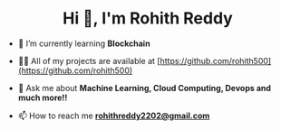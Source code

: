 <h1 align="center">Hi 👋, I'm Rohith Reddy</h1>

- 🌱 I’m currently learning **Blockchain**

- 👨‍💻 All of my projects are available at [https://github.com/rohith500](https://github.com/rohith500)

- 💬 Ask me about **Machine Learning, Cloud Computing, Devops and much more!!**

- 📫 How to reach me **rohithreddy2202@gmail.com**
